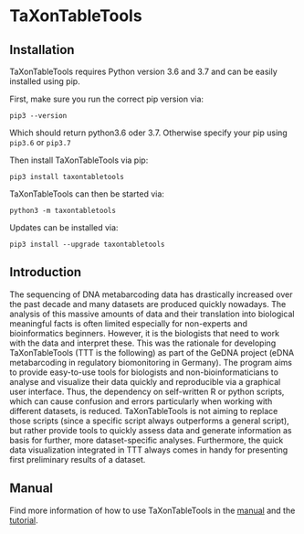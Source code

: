 # TaXonTableTools

## Installation

TaXonTableTools requires Python version 3.6 and 3.7 and can be easily installed using pip.

First, make sure you run the correct pip version via:

`pip3 --version`

Which should return python3.6 oder 3.7. Otherwise specify your pip using `pip3.6` or `pip3.7`

Then install TaXonTableTools via pip:

`pip3 install taxontabletools`

TaXonTableTools can then be started via:  

`python3 -m taxontabletools`

Updates can be installed via:

`pip3 install --upgrade taxontabletools`


## Introduction

The sequencing of DNA metabarcoding data has drastically increased over the past decade and many datasets are produced quickly nowadays. The analysis of this massive amounts of data and their translation into biological meaningful facts is often limited especially for non-experts and bioinformatics beginners. However, it is the biologists that need to work with the data and interpret these. This was the rationale for developing TaXonTableTools (TTT is the following) as part of the GeDNA project (eDNA metabarcoding in regulatory biomonitoring in Germany). The program aims to provide easy-to-use tools for biologists and non-bioinformaticians to analyse and visualize their data quickly and reproducible via a graphical user interface. Thus, the dependency on self-written R or python scripts, which can cause confusion and errors particularly when working with different datasets, is reduced. TaXonTableTools is not aiming to replace those scripts (since a specific script always outperforms a general script), but rather provide tools to quickly assess data and generate information as basis for further, more dataset-specific analyses. Furthermore, the quick data visualization integrated in TTT always comes in handy for presenting first preliminary results of a dataset.

## Manual

Find more information of how to use TaXonTableTools in the [manual](_data_/TaXonTableTools_manual.docx) and the [tutorial](_data_/TaXonTableTools_tutorial.pptx).
